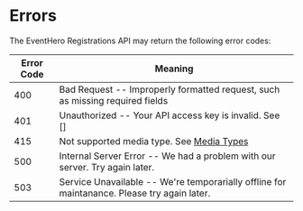 # Errors

The EventHero Registrations API may return the following error codes:

Error Code | Meaning
---------- | -------
400 | Bad Request -- Improperly formatted request, such as missing required fields
401 | Unauthorized -- Your API access key is invalid. See []
415 | Not supported media type. See [Media Types](#media-types)
500 | Internal Server Error -- We had a problem with our server. Try again later.
503 | Service Unavailable -- We're temporarially offline for maintanance. Please try again later.
